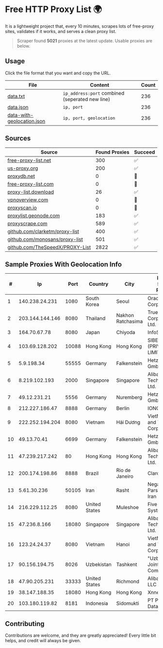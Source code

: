 
# Free HTTP Proxy List 🌍

It is a lightweight project that, every 10 minutes, scrapes lots of free-proxy sites, validates if it works, and serves a clean proxy list.


> Scraper found **5021** proxies at the latest update. Usable proxies are below.

## Usage

Click the file format that you want and copy the URL.


|File|Content|Count|
|----|-------|-----|
|[data.txt](https://raw.githubusercontent.com/themiralay/Proxy-List-World/master/data.txt)|`ip_address:port` combined (seperated new line)|236|
|[data.json](https://raw.githubusercontent.com/themiralay/Proxy-List-World/master/data.json)|`ip, port`|236|
|[data-with-geolocation.json](https://raw.githubusercontent.com/themiralay/Proxy-List-World/master/data-with-geolocation.json)|`ip, port, geolocation`|236|

## Sources

|Source|Found Proxies|Succeed|
|------|-------------|-------|
|[free-proxy-list.net](https://free-proxy-list.net)|300|✅|
|[us-proxy.org](https://www.us-proxy.org)|200|✅|
|[proxydb.net](http://proxydb.net)|0|🚫|
|[free-proxy-list.com](https://free-proxy-list.com/?page=&port=&type%5B%5D=http&type%5B%5D=https&up_time=0&search=Search)|0|🚫|
|[proxy-list.download](https://www.proxy-list.download/HTTP)|26|✅|
|[vpnoverview.com](https://vpnoverview.com/privacy/anonymous-browsing/free-proxy-servers)|0|🚫|
|[proxyscan.io](https://www.proxyscan.io)|0|🚫|
|[proxylist.geonode.com](https://proxylist.geonode.com/api/proxy-list?limit=300&page=1&sort_by=lastChecked&sort_type=desc&protocols=http,https)|183|✅|
|[proxyscrape.com](https://api.proxyscrape.com/v2/?request=displayproxies&protocol=http&timeout=10000&country=all&ssl=all&anonymity=all)|589|✅|
|[github.com/clarketm/proxy-list](https://raw.githubusercontent.com/clarketm/proxy-list/master/proxy-list-raw.txt)|400|✅|
|[github.com/monosans/proxy-list](https://raw.githubusercontent.com/monosans/proxy-list/main/proxies/http.txt)|501|✅|
|[github.com/TheSpeedX/PROXY-List](https://raw.githubusercontent.com/TheSpeedX/PROXY-List/master/http.txt)|2822|✅|


## Sample Proxies With Geolocation Info

|#|Ip|Port|Country|City|Internet Service Provider|
|-|--|----|-------|----|-------------------------|
|1|140.238.24.231|1080|South Korea|Seoul|Oracle Corporation|
|2|203.144.144.146|8080|Thailand|Nakhon Ratchasima|True Internet Corporation CO. Ltd.|
|3|164.70.67.78|8080|Japan|Chiyoda|InfoSphere|
|4|103.69.128.202|10088|Hong Kong|Hong Kong|SIBERFY (PRIVATE) LIMITED|
|5|5.9.198.34|55555|Germany|Falkenstein|Hetzner Online GmbH|
|6|8.219.102.193|2000|Singapore|Singapore|Alibaba (US) Technology Co., Ltd.|
|7|49.12.231.21|5556|Germany|Nuremberg|Hetzner Online GmbH|
|8|212.227.186.47|8888|Germany|Berlin|IONOS SE|
|9|222.252.194.204|8080|Vietnam|Hải Dương|VietNam Post and Telecom Corporation|
|10|49.13.70.41|6699|Germany|Falkenstein|Hetzner Online GmbH|
|11|47.239.217.242|80|Hong Kong|Hong Kong|Alibaba (US) Technology Co., Ltd.|
|12|200.174.198.86|8888|Brazil|Rio de Janeiro|Claro S.A|
|13|5.61.30.236|50105|Iran|Rasht|Negah Roshan Pars - ParsDev Iran Network|
|14|216.229.112.25|8080|United States|Muleshoe|Five Area Systems, LLC|
|15|47.236.8.166|18080|Singapore|Singapore|Alibaba (US) Technology Co., Ltd.|
|16|123.24.24.37|8080|Vietnam|Hanoi|VietNam Post and Telecom Corporation|
|17|90.156.194.75|8026|Uzbekistan|Tashkent|"Uzbektelekom" Joint Stock Company|
|18|47.90.205.231|33333|United States|Richmond|Alibaba.com LLC|
|19|38.147.188.35|18080|Hong Kong|Hong Kong|Xnnet LLC|
|20|103.180.119.82|8181|Indonesia|Sidomukti|PT Persada Data Multimedia|



## Contributing

Contributions are welcome, and they are greatly appreciated! Every
little bit helps, and credit will always be given.

